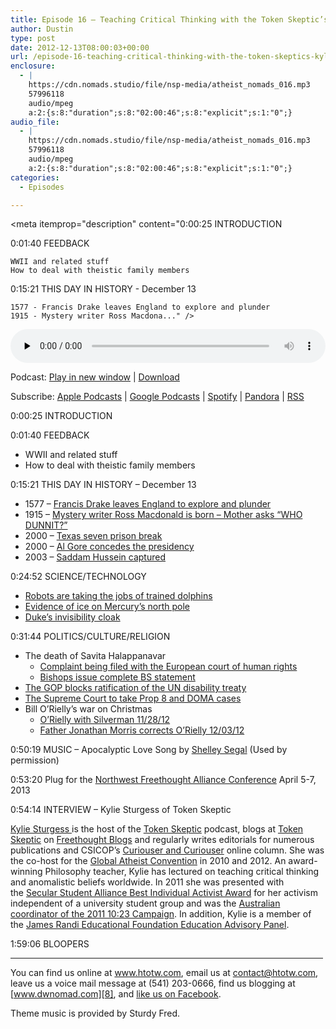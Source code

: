 ```yaml
---
title: Episode 16 – Teaching Critical Thinking with the Token Skeptic’s Kylie Sturgess
author: Dustin
type: post
date: 2012-12-13T08:00:03+00:00
url: /episode-16-teaching-critical-thinking-with-the-token-skeptics-kylie-sturgess/
enclosure:
  - |
    https://cdn.nomads.studio/file/nsp-media/atheist_nomads_016.mp3
    57996118
    audio/mpeg
    a:2:{s:8:"duration";s:8:"02:00:46";s:8:"explicit";s:1:"0";}
audio_file:
  - |
    https://cdn.nomads.studio/file/nsp-media/atheist_nomads_016.mp3
    57996118
    audio/mpeg
    a:2:{s:8:"duration";s:8:"02:00:46";s:8:"explicit";s:1:"0";}
categories:
  - Episodes

---
```

<div itemscope itemtype="http://schema.org/AudioObject">
  <meta itemprop="name" content="Episode 16 – Teaching Critical Thinking with the Token Skeptic’s Kylie Sturgess" />
  
  <meta itemprop="uploadDate" content="2012-12-13T01:00:03-07:00" />
  
  <meta itemprop="encodingFormat" content="audio/mpeg" />
  
  <meta itemprop="duration" content="PT2H00M46S" />
  
  <meta itemprop="description" content="0:00:25 INTRODUCTION

0:01:40 FEEDBACK

 	WWII and related stuff
 	How to deal with theistic family members

0:15:21 THIS DAY IN HISTORY - December 13

 	1577 - Francis Drake leaves England to explore and plunder 
 	1915 - Mystery writer Ross Macdona..." />
  
  <meta itemprop="contentUrl" content="https://dts.podtrac.com/redirect.mp3/cdn.nomads.studio/file/nsp-media/atheist_nomads_016.mp3" />
  
  <meta itemprop="contentSize" content="55.3" />
  </p> 
  
  <div class="powerpress_player" id="powerpress_player_8271">
    <audio class="wp-audio-shortcode" id="audio-5222-15" preload="none" style="width: 100%;" controls="controls"><source type="audio/mpeg" src="https://dts.podtrac.com/redirect.mp3/cdn.nomads.studio/file/nsp-media/atheist_nomads_016.mp3?_=15" /><a href="https://dts.podtrac.com/redirect.mp3/cdn.nomads.studio/file/nsp-media/atheist_nomads_016.mp3">https://dts.podtrac.com/redirect.mp3/cdn.nomads.studio/file/nsp-media/atheist_nomads_016.mp3</a></audio>
  </div>
</div>

<p class="powerpress_links powerpress_links_mp3">
  Podcast: <a href="https://dts.podtrac.com/redirect.mp3/cdn.nomads.studio/file/nsp-media/atheist_nomads_016.mp3" class="powerpress_link_pinw" target="_blank" title="Play in new window" onclick="return powerpress_pinw('https://htotw.com/?powerpress_pinw=5222-podcast');" rel="nofollow">Play in new window</a> | <a href="https://dts.podtrac.com/redirect.mp3/cdn.nomads.studio/file/nsp-media/atheist_nomads_016.mp3" class="powerpress_link_d" title="Download" rel="nofollow" download="atheist_nomads_016.mp3">Download</a>
</p>

<p class="powerpress_links powerpress_subscribe_links">
  Subscribe: <a href="https://podcasts.apple.com/us/podcast/humanists-take-on-the-world/id530050098?mt=2&ls=1" class="powerpress_link_subscribe powerpress_link_subscribe_itunes" target="_blank" title="Subscribe on Apple Podcasts" rel="nofollow">Apple Podcasts</a> | <a href="https://www.google.com/podcasts?feed=aHR0cDovL2F0aGVpc3Rub21hZHMubGlic3luLmNvbS9yc3M%3D" class="powerpress_link_subscribe powerpress_link_subscribe_googleplay" target="_blank" title="Subscribe on Google Podcasts" rel="nofollow">Google Podcasts</a> | <a href="https://open.spotify.com/show/3LzK2xZGike6Tc1GEMtMbr?si=LieN9SNuTpq96smuaUsH8A" class="powerpress_link_subscribe powerpress_link_subscribe_spotify" target="_blank" title="Subscribe on Spotify" rel="nofollow">Spotify</a> | <a href="https://www.pandora.com/podcast/atheist-nomads/PC:10122?corr=62071012&part=ug" class="powerpress_link_subscribe powerpress_link_subscribe_pandora" target="_blank" title="Subscribe on Pandora" rel="nofollow">Pandora</a> | <a href="https://htotw.com/feed/podcast/" class="powerpress_link_subscribe powerpress_link_subscribe_rss" target="_blank" title="Subscribe via RSS" rel="nofollow">RSS</a>
</p>

0:00:25 INTRODUCTION

0:01:40 FEEDBACK

  * WWII and related stuff
  * How to deal with theistic family members

0:15:21 THIS DAY IN HISTORY &#8211; December 13

  * 1577 &#8211; <a href="http://www.history.com/this-day-in-history/drake-sets-out" target="_blank" rel="noopener">Francis Drake leaves England to explore and plunder </a>
  * 1915 &#8211; <a href="http://www.history.com/this-day-in-history/mystery-writer-ross-macdonald-is-born" target="_blank" rel="noopener">Mystery writer Ross Macdonald is born &#8211; Mother asks &#8220;WHO DUNNIT?&#8221; </a>
  * 2000 &#8211; <a href="http://www.history.com/this-day-in-history/texas-seven-prison-break" target="_blank" rel="noopener">Texas seven prison break </a>
  * 2000 &#8211; <a href="http://www.history.com/this-day-in-history/al-gore-concedes-presidential-election" target="_blank" rel="noopener">Al Gore concedes the presidency </a>
  * 2003 &#8211; <a href="http://www.history.com/this-day-in-history/saddam-hussein-captured" target="_blank" rel="noopener">Saddam Hussein captured </a>

0:24:52 SCIENCE/TECHNOLOGY

  * <a href="http://www.nctimes.com/news/local/military/navy-dolphins-losing-out-to-robots/article_63950b19-77a5-52ea-a499-cb7fe725b1cb.html" target="_blank" rel="noopener">Robots are taking the jobs of trained dolphins</a>
  * <a href="http://news.cnet.com/8301-17938_105-57556539-1/mercurys-north-pole-is-probably-chock-full-of-ice/" target="_blank" rel="noopener">Evidence of ice on Mercury&#8217;s north pole</a>
  * <a href="http://www.extremetech.com/extreme/140106-duke-university-creates-perfect-centimeter-scale-invisibility-cloak" target="_blank" rel="noopener">Duke’s invisibility cloak</a>

0:31:44 POLITICS/CULTURE/RELIGION

  * The death of Savita Halappanavar 
      * <a href="http://articles.timesofindia.indiatimes.com/2012-11-30/uk/35484759_1_foetal-heartbeat-european-court-public-inquiry" target="_blank" rel="noopener">Complaint being filed with the European court of human rights</a>
      * <a href="http://www.firstthings.com/blogs/firstthoughts/2012/11/25/irish-bishops-issue-statement-on-death-of-savita-halappanavar/" target="_blank" rel="noopener">Bishops issue complete BS statement </a>
  * <a href="http://www.politico.com/story/2012/12/un-disability-treaty-rejected-by-senate-84570.html" target="_blank" rel="noopener">The GOP blocks ratification of the UN disability treaty</a>
  * <a href="http://nymag.com/daily/intel/2012/12/supreme-court-gay-marriage-doma-prop-8.html" target="_blank" rel="noopener">The Supreme Court to take Prop 8 and DOMA cases</a>
  * Bill O&#8217;Rielly&#8217;s war on Christmas 
      * <a href="http://www.foxnews.com/on-air/oreilly/index.html#/v/1995500928001/why-are-atheists-meddling-with-christmas/?playlist_id=86923" target="_blank" rel="noopener">O’Rielly with Silverman 11/28/12</a>
      * <a href="http://www.foxnews.com/on-air/oreilly/index.html#/v/2008743337001/should-the-factor-tone-down-its-defense-of-christmas/?playlist_id=86923" target="_blank" rel="noopener">Father Jonathan Morris corrects O’Rielly 12/03/12</a>

0:50:19 MUSIC &#8211; Apocalyptic Love Song by <a href="http://www.shelleysegal.com/" target="_blank" rel="noopener">Shelley Segal</a> (Used by permission)

0:53:20 Plug for the <a href="http://nwfreethought.org/" target="_blank" rel="noopener">Northwest Freethought Alliance Conference</a> April 5-7, 2013

0:54:14 INTERVIEW &#8211; Kylie Sturgess of Token Skeptic

[Kylie Sturgess ][1]is the host of the [Token Skeptic][2] podcast, blogs at <a href="http://freethoughtblogs.com/tokenskeptic" target="_blank" rel="noopener">Token Skeptic</a> on <a href="http://freethoughtblogs.com/" target="_blank" rel="noopener">Freethought Blogs</a> and regularly writes editorials for numerous publications and CSICOP’s [Curiouser and Curiouser][3] online column. She was the co-host for the [Global Atheist Convention][4] in 2010 and 2012. An award-winning Philosophy teacher, Kylie has lectured on teaching critical thinking and anomalistic beliefs worldwide. In 2011 she was presented with the [Secular Student Alliance Best Individual Activist Award][5] for her activism independent of a university student group and was the [Australian coordinator of the 2011 10:23 Campaign][6]. In addition, Kylie is a member of the [James Randi Educational Foundation Education Advisory Panel][7].

1:59:06 BLOOPERS

<hr width="500" />

You can find us online at <a href="https://www.htotw.com" target="_blank" rel="noopener">www.htotw.com</a>, email us at <contact@htotw.com>, leave us a voice mail message at (541) 203-0666, find us blogging at [www.dwnomad.com][8], and <a href="https://htotw.com/facebook" target="_blank" rel="noopener">like us on Facebook</a>.

Theme music is provided by Sturdy Fred.

 [1]: http://www.kyliesturgess.com/
 [2]: http://www.tokenskeptic.org/
 [3]: http://www.csicop.org/specialarticles/archive/category/curiouser_and_curiouser
 [4]: http://www.atheistconvention.org.au/
 [5]: http://www.secularstudents.org/node/3910
 [6]: http://tokenskeptic.org/2011/01/21/1023-campaign-in-australia-token-skeptic-special-episode/
 [7]: http://www.randi.org/site/index.php/jref-news/1134-the-james-randi-educational-foundation-announces-formation-of-education-advisory-panel.html
 [8]: http://www.dwnomad.com